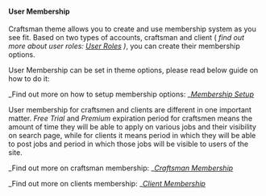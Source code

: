 #### User Membership

Craftsman theme allows you to create and use membership system as you see fit. Based on two types of accounts, craftsman and client \( _find out more about user roles: _[_User Roles_](/users/user-roles.md)_ \)_, you can create their membership options.

User Membership can be set in theme options, please read below guide on how to do it:

_Find out more on how to setup membership options: _[_Membership Setup_](/theme-options/membership-setup.md)

User membership for craftsmen and clients are different in one important matter. _Free Trial_ and _Premium_ expiration period for craftsmen means the amount of time they will be able to apply on various jobs and their visibility on search page, while for clients it means period in which they will be able to post jobs and period in which those jobs will be visible to users of the site.

_Find out more on craftsman membership: _[_Craftsman Membership_](/users/user-membership/craftsman-membership.md)

_Find out more on clients membership: _[_Client Membership_](/users/user-membership/client-membership.md)


